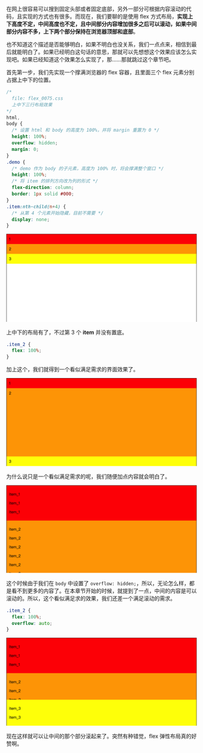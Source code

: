 在网上很容易可以搜到固定头部或者固定底部，另外一部分可根据内容滚动的代码，且实现的方式也有很多。而现在，我们要聊的是使用 flex 方式布局，**实现上下高度不定，中间高度也不定，且中间部分内容增加很多之后可以滚动，如果中间部分内容不多，上下两个部分保持在浏览器顶部和底部**。

也不知道这个描述是否能够明白，如果不明白也没关系，我们一点点来，相信到最后就能明白了。如果已经明白这句话的意思，那就可以先想想这个效果应该怎么实现吧。如果已经知道这个效果怎么实现了，那……那就跳过这个章节吧。

首先第一步，我们先实现一个撑满浏览器的 flex 容器，且里面三个 flex 元素分别占据上中下的位置。

```css
/*
  file: flex_0075.css
  上中下三行布局效果
*/
html,
body {
  /* 设置 html 和 body 的高度为 100%，并将 margin 重置为 0 */
  height: 100%;
  overflow: hidden;
  margin: 0;
}
.demo {
  /* demo 作为 body 的子元素，高度为 100% 时，将会撑满整个窗口 */
  height: 100%;
  /* 将 item 的排列方向改为列的形式 */
  flex-direction: column;
  border: 1px solid #000;
}
.item:nth-child(n+4) {
  /* 从第 4 个元素开始隐藏，目前不需要 */
  display: none;
}
```

<img src="image/03-05-01.png" style="zoom:50%;" />

上中下的布局有了，不过第 3 个 **item** 并没有置底。

```css
.item_2 {
  flex: 100%;
}
```

加上这个，我们就得到一个看似满足需求的界面效果了。

<img src="image/03-05-02.png" style="zoom:50%;" />

为什么说只是一个看似满足需求的呢，我们随便加点内容就会明白了。

<img src="image/03-05-03.png" style="zoom:50%;" />

这个时候由于我们在 `body` 中设置了 `overflow: hidden;`，所以，无论怎么样，都是看不到更多的内容了。在本章节开始的时候，就提到了一点，中间的内容是可以滚动的。所以，这个看似满足求的效果，我们还差一个满足滚动的需求。

```css
.item_2 {
  flex: 100%;
  overflow: auto;
}
```

<img src="image/03-05-04.png" style="zoom:50%;" />

现在这样就可以让中间的那个部分滚起来了。突然有种错觉，flex 弹性布局真的好赞啊。